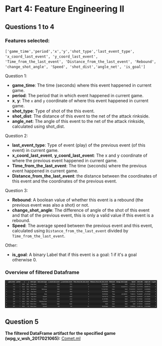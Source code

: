 # Part 4: Feature Engineering II

## Questions 1 to 4

### Features selected:
`['game_time','period','x','y','shot_type','last_event_type',
    'x_coord_last_event', 'y_coord_last_event', 'Time_from_the_last_event',
    'Distance_from_the_last_event', 'Rebound', 'change_shot_angle', 'Speed',
    'shot_dist','angle_net', 'is_goal']`
    
Question 1:
- **game_time**: The time (seconds) where this event happened in current game.
- **period**: The period that in which event happened in current game.
- **x**, **y**: The `x` and `y` coordinate of where this event happened in current game.
- **shot_type**: Type of shot of the this event.
- **shot_dist**: The distance of this event to the net of the attack rinkside.
- **angle_net**: The angle of this event to the net of the attack rinkside, calculated using shot_dist.

Question 2:
- **last_event_type**: Type of event (play) of the previous event (of this event) in current game.
- **x_coord_last_event**, **y_coord_last_event**: The x and y coordinate of where the previous event happened in current game.
- **Time_from_the_last_event**: The time (seconds) where the previous event happened in current game.
- **Distance_from_the_last_event**: the distance between the coordinates of this event and the coordinates of the previous event.

Question 3:
- **Rebound**: A boolean value of whether this event is a rebound (the previous event was also a shot) or not.
- **change_shot_angle**: The difference of angle of the shot of this event and that of the previous event, this is only a valid value if this event is a rebound.
- **Speed**: The average speed between the previous event and this event, calculated using `Distance_from_the_last_event` divided by `Time_from_the_last_event`.

Other:
- **is_goal**: A binary Label that if this event is a goal: 1 if it's a goal otherwise 0.

### Overview of filtered Dataframe
![df](./images/part%204/dataframe.jpg)


## Question 5

**The filtered DataFrame artifact for the specified game (wpg_v_wsh_2017021065):**
[Comet.ml](https://www.comet.com/hfereidouni/ift6758/41a02783a9d54633a47fd78acfb9a900?experiment-tab=panels&showOutliers=true&smoothing=0&xAxis=step)
